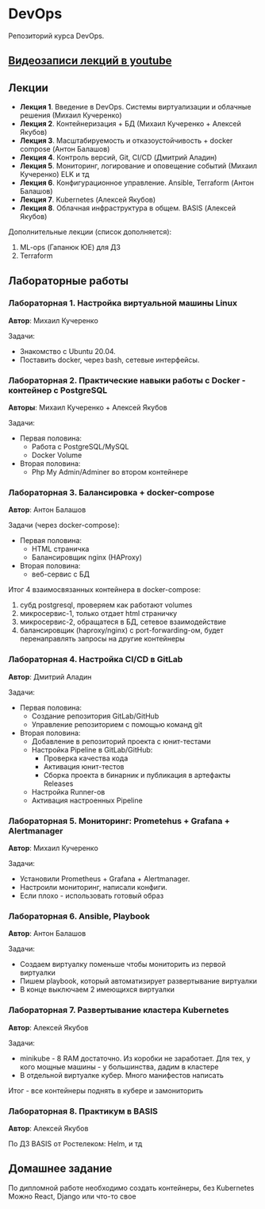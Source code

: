 # DevOps

Репозиторий курса DevOps.

## [Видеозаписи лекций в youtube](https://youtube.com/playlist?list=PLLELLTvDgUQ-iwnE9coLhb-ynyZUGzW6q)

## Лекции

* **Лекция 1**. Введение в DevOps. Системы виртуализации и облачные решения (Михаил Кучеренко)
* **Лекция 2**. Контейнеризация + БД (Михаил Кучеренко + Алексей Якубов)
* **Лекция 3**. Масштабируемость и отказоустойчивость + docker compose (Антон Балашов)
* **Лекция 4**. Контроль версий, Git, CI/CD (Дмитрий Аладин)
* **Лекция 5**. Мониторинг, логирование и оповещение событий (Михаил Кучеренко)
ELK и тд
* **Лекция 6**. Конфигурационное управление. Ansible, Terraform (Антон Балашов)
* **Лекция 7**. Kubernetes (Алексей Якубов)
* **Лекция 8**. Облачная инфраструктура в общем. BASIS (Алексей Якубов)

Дополнительные лекции (список дополняется):

1. ML-ops (Гапанюк ЮЕ) для ДЗ
2. Terraform

## Лабораторные работы

### Лабораторная 1. Настройка виртуальной машины Linux

**Автор**: Михаил Кучеренко

Задачи:

* Знакомство с Ubuntu 20.04.
* Поставить docker, через bash, сетевые интерфейсы.

### Лабораторная 2. Практические навыки работы с Docker - контейнер с PostgreSQL

**Авторы**: Михаил Кучеренко + Алексей Якубов

Задачи:

* Первая половина:
  * Работа с PostgreSQL/MySQL
  * Docker Volume
* Вторая половина:
  * Php My Admin/Adminer во втором контейнере

### Лабораторная 3. Балансировка + docker-compose

**Автор**: Антон Балашов

Задачи (через docker-compose):

* Первая половина:
  * HTML страничка
  * Балансировщик nginx (HAProxy)
* Вторая половина:
  * веб-сервис с БД

Итог 4 взаимосвязанных контейнера в docker-compose:

1. субд postgresql, проверяем как работают volumes
2. микросервис-1, только отдает html страничку
3. микросервис-2, обращатеся в БД, сетевое взаимодействие
4. балансировщик (haproxy/nginx) с port-forwarding-ом, будет перенаправлять запросы на другие контейнеры

### Лабораторная 4. Настройка CI/CD в GitLab

**Автор**: Дмитрий Аладин

Задачи:

* Первая половина:
  * Создание репозитория GitLab/GitHub
  * Управление репозиторием с помощью команд git
* Вторая половина:
  * Добавление в репозиторий проекта с юнит-тестами
  * Настройка Pipeline в GitLab/GitHub:
    * Проверка качества кода
    * Активация юнит-тестов
    * Сборка проекта в бинарник и публикация в артефакты Releases
  * Настройка Runner-ов
  * Активация настроенных Pipeline

### Лабораторная 5. Мониторинг: Prometehus + Grafana + Alertmanager

**Автор**: Михаил Кучеренко

Задачи:

* Установили Prometheus + Grafana + Alertmanager.
* Настроили мониторинг, написали конфиги.
* Если плохо - использовать готовый образ

### Лабораторная 6. Ansible, Playbook

**Автор**: Антон Балашов

Задачи:

* Создаем виртуалку поменьше чтобы мониторить из первой виртуалки
* Пишем playbook, который автоматизирует развертывание виртуалки
* В конце выключаем 2 имеющихся виртуалки

### Лабораторная 7. Развертывание кластера Kubernetes

**Автор**: Алексей Якубов

Задачи:

* minikube - 8 RAM достаточно. Из коробки не заработает. Для тех, у кого мощные машины - у большинства, дадим в кластере
* В отдельной виртуалке кубер. Много манифестов написать

Итог - все контейнеры поднять в кубере и замониторить

### Лабораторная 8. Практикум в BASIS

**Автор**: Алексей Якубов

По ДЗ BASIS от Ростелеком: Helm, и тд

## Домашнее задание

По дипломной работе необходимо создать контейнеры, без Kubernetes
Можно React, Django или что-то свое
